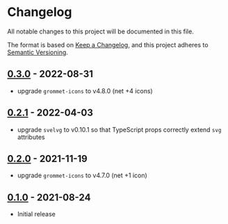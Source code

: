 # Changelog

All notable changes to this project will be documented in this file.

The format is based on [Keep a Changelog](https://keepachangelog.com/en/1.0.0/),
and this project adheres to [Semantic Versioning](https://semver.org/spec/v2.0.0.html).

## [0.3.0](https://github.com/metonym/svelte-grommet-icons/releases/tag/v0.3.0) - 2022-08-31

- upgrade `grommet-icons` to v4.8.0 (net +4 icons)

## [0.2.1](https://github.com/metonym/svelte-grommet-icons/releases/tag/v0.2.1) - 2022-04-03

- upgrade `svelvg` to v0.10.1 so that TypeScript props correctly extend `svg` attributes

## [0.2.0](https://github.com/metonym/svelte-grommet-icons/releases/tag/v0.2.0) - 2021-11-19

- upgrade `grommet-icons` to v4.7.0 (net +1 icon)

## [0.1.0](https://github.com/metonym/svelte-grommet-icons/releases/tag/v0.1.0) - 2021-08-24

- Initial release
